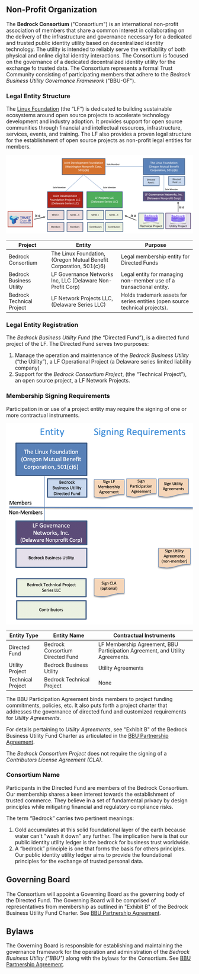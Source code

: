 
## Non-Profit Organization
The **Bedrock Consortium** ("Consortium") is an international non-profit association of members that share a common interest in collaborating on the delivery of the infrastructure and governance necessary for a dedicated and trusted public identity utility based on decentralized identity technology. The utility is intended to reliably serve the verifiability of both physical and online digital identity interactions. The Consortium is focused on the governance of a dedicated decentralized identity utility for the exchange fo trusted data. The Consortium represents a formal Trust Community consisting of participating members that adhere to the *Bedrock Business Utility Governance Framework* ("BBU-GF").

### Legal Entity Structure
The [Linux Foundation](https://www.linuxfoundation.org/) (the “LF”) is dedicated to building sustainable ecosystems around open source projects to accelerate technology development and industry adoption. It provides support for open source communities through financial and intellectual resources, infrastructure, services, events, and training. The LF also provides a proven legal structure for the establishment of open source projects as non-profit legal entities for members.

![lf_legal_entity_structure](../img/lf_legal_entity_structure.png)

| Project | Entity | Purpose |
| --- | --- | --- |
| Bedrock Consortium | The Linux Foundation, (Oregon Mutual Benefit Corporation, 501(c)6) | Legal membership entity for Directed Funds |
| Bedrock Business Utility | LF Governance Networks Inc, LLC (Delaware Non-Profit Corp) | Legal entity for managing non-member use of a transactional entity. |
| Bedrock Technical Project | LF Network Projects LLC, (Delaware Series LLC) | Holds trademark assets for series entities (open source technical projects). |

### Legal Entity Registration
The *Bedrock Business Utility Fund* (the “Directed Fund”), is a directed fund project of the LF. The Directed Fund serves two purposes:

1. Manage the operation and maintenance of the *Bedrock Business Utility* (“the Utility”), a LF Operational Project (a Delaware series limited liability company)
2. Support for the *Bedrock Consortium Project*, (the “Technical Project”), an open source project, a LF Network Projects.

### Membership Signing Requirements
Participation in or use of a project entity may require the signing of one or more contractual instruments.

![bbu_signing_reqs](../img/bbu-signing-reqs.png)

| Entity Type | Entity Name | Contractual Instruments |
| --- | --- | --- |
| Directed Fund | Bedrock Consortium Directed Fund | LF Membership Agreement, BBU Participation Agreement, and Utility Agreements. |
| Utility Project | Bedrock Business Utility | Utility Agreements |
| Technical Project | Bedrock Technical Project | None |

The BBU Participation Agreement binds members to project funding commitments, policies, etc. It also puts forth a project charter that addresses the governance of directed fund and customized requirements for *Utility Agreements*.

For details pertaining to *Utility Agreements*, see "Exhibit B" of the Bedrock Business Utility Fund Charter as articulated in the [BBU Partnership Agreement](../gf_legal/contracts/bbu_partnership_agreement.docx).

The *Bedrock Consortium Project* does not require the signing of a *Contributors License Agreement (CLA)*.

### Consortium Name
Participants in the Directed Fund are members of the Bedrock Consortium. Our membership shares a keen interest towards the establishment of trusted commerce. They believe in a set of fundamental privacy by design principles while mitigating financial and regulatory compliance risks.

The term “Bedrock” carries two pertinent meanings:

1. Gold accumulates at this solid foundational layer of the earth because water can't "wash it down" any further. The implication here is that our public identity utility ledger is the bedrock for business trust worldwide.
2. A “bedrock” principle is one that forms the basis for others principles. Our public identity utility ledger aims to provide the foundational principles for the exchange of trusted personal data.

## Governing Board
The Consortium will appoint a Governing Board as the governing body of the Directed Fund. The Governing Board will be comprised of representatives from membership as outlined in "Exhibit B" of the Bedrock Business Utility Fund Charter. See [BBU Partnership Agreement](../gf_legal/contracts/bbu_partnership_agreement.docx).

## Bylaws
The Governing Board is responsible for establishing and maintaining the governance framework for the operation and administration of the *Bedrock Business Utility ("BBU")* along with the bylaws for the Consortium. See [BBU Partnership Agreement](../gf_legal/contracts/bbu_partnership_agreement.docx).
